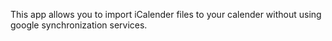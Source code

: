 This app allows you to import iCalender files to your calender without using google synchronization services.